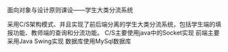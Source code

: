 面向对象与设计原则课设——学生大类分流系统

采用C/S架构模式、并且实现了前后端分离的学生大类分流系统，包括学生端的填报功能、教师端的查询和分流功能。
C/S主要使用java中的Socket实现
前端主要采用Java Swing实现
数据库使用MySql数据库